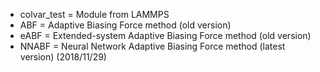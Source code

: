 * colvar_test = Module from LAMMPS
* ABF = Adaptive Biasing Force method (old version)
* eABF = Extended-system Adaptive Biasing Force method (old version)
* NNABF = Neural Network Adaptive Biasing Force method (latest version) (2018/11/29)

